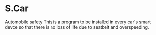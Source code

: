 # S.Car
Automobile safety
This is a program to be installed in every car's smart devce so that there is no loss of life due to seatbelt and overspeeding.
